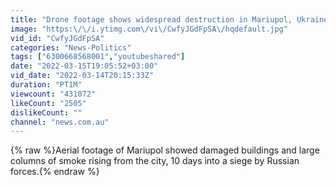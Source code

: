 ```yaml
---
title: "Drone footage shows widespread destruction in Mariupol, Ukraine"
image: "https:\/\/i.ytimg.com\/vi\/CwfyJGdFpSA\/hqdefault.jpg"
vid_id: "CwfyJGdFpSA"
categories: "News-Politics"
tags: ["6300668568001","youtubeshared"]
date: "2022-03-15T19:05:52+03:00"
vid_date: "2022-03-14T20:15:33Z"
duration: "PT1M"
viewcount: "431072"
likeCount: "2505"
dislikeCount: ""
channel: "news.com.au"
---
```

{% raw %}Aerial footage of Mariupol showed damaged buildings and large columns of smoke rising from the city, 10 days into a siege by Russian forces.{% endraw %}
